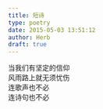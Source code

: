 ```yaml
---  
title: 短诗  
type: poetry  
date: 2015-05-03 13:51:12  
author: Herb  
draft: true
---  
```

当我们有坚定的信仰  
风雨路上就无须忧伤  
连歌声也不必  
连诗句也不必